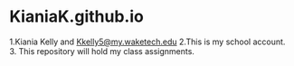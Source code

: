 # KianiaK.github.io
1.Kiania Kelly and Kkelly5@my.waketech.edu
2.This is my school account. 
3. This repository will hold my class assignments.